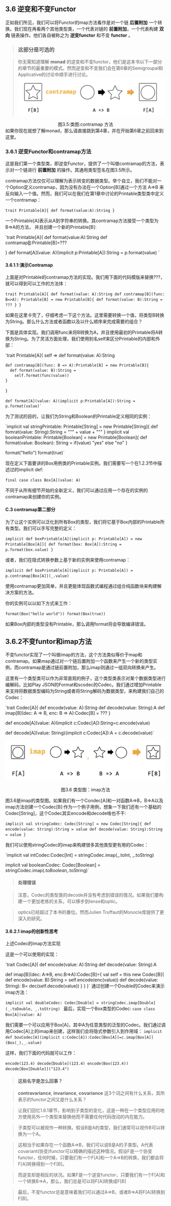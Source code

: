 
## 3.6 逆变和不变Functor

正如我们所见，我们可以将Functor的map方法看作是对一个链 **后置附加** 一个转换。我们现在再看两个其他类型类，一个代表对链的 **前置附加**，一个代表构建 **双向** 链表操作。他们各自被称之为 **逆变functor** 和不变 **functor** 。

> ### 这部分是可选的

>你无需知道理解 **monad** 的逆变和不变functor，他们是这本书以下一部分的章节的最重要的模式。然而逆变和不变我们会在第6章的Semigroupal和Applicative的讨论中顺手进行讨论。
![fig3-5](../../images/fig3-5.png)
<center>图3.5:类图:contramap 方法</center>
如果你现在就想了解monad，那么请直接跳到第4章，并在开始第6章之前回来到这里。

### 3.6.1 逆变Functor和contramap方法

这是我们第一个类型类，即逆变Functor，提供了一个叫做contramap的方法，表示对一个链进行 **前置附加** 的操作。其通用类型签名在图3.5所示。

contramap方法仅仅可以理解为表示转变的数据类型。举个自立，我们不能对一个Option定义contramap，因为没有办法在一个Option[B]通过一个方法 A=>B 来反向输入一个值。然而，我们可以在我们在第1章中讨论的Printable类型类中定义一个contramap：

`trait Printable[A]{
   def format(value:A):String
  }`

一个Printable[A]表示从A到字符串的转换。其contramap方法接受一个类型为 B=>A的方法， 并且创建一个新的Printable[B]:

`trait Printable[A]{
  def format(value:A):String
  def contramap[B](func:B=>A):Printable[B]=???

  }
  def format[A](value: A)(implicit p:Printable[A]):String = p.format(value)
  `

  #### 3.6.1.1:演示Contramap

  上面是对Printable的contramap方法的实现。我们用下面的代码模版来替换???，就可以得到可以工作的方法体：

  `trait Printable[A]{
    def format(value: A):String
    def contramap[B](func: B=>A): Printable[B] = new Printable[B]{
      def format(value: B):String = ???
    }
    }`

  如果在这里卡壳了，仔细考虑一下这个方法。这里需要转换一个值，将类型B转换为String。那么什么方法或者函数以及以什么顺序来完成需要的组合？

  下面是具体实现。我们调用func来将B转换为A，并且使用最初的Printable将A转换为String。为了灵活方面处理，我们使用别名self来区分Printable的内部和外部：

  `trait Printable[A]{
    self =>
    def format(value: A):String

    def contramap[B](func: B => A):Printable[B] = new Printable[B]{
      def format(value: B):String =
        self.format(func(value))
    }

    }

    def format[A](value: A)(implicit p:Printable[A]):String = p.format(value)`

为了测试的目的，让我们为String和Boolean的Printable定义相同的实例：

`implicit val stringPrintable: Printable[String] = new Printable[String]{
  def fomrat(value: String):String = "\"" + value + "\""
  }
implicit val booleanPrintable: Printable[Boolean] = new Printable[Boolean]{
  def format(value: Boolean): String = if(value) "yes" else "no"
  }

format("hello")
format(true)`

现在定义下面要讲的Box用例类的Printable实例。我们需要写一个在1.2.3节中描述过的implicit def:

`final case class Box[A](value: A)`

不同于从所有细节开始的全新定义，我们可以通过应用一个存在的实例的contramap来创建你的实例。

#### C.3 contramap第二部分

为了让这个实例可以泛化到所有Box的类型，我们将它基于Box内部的Printable所有类型。我们可以手写完整的定义：

`implicit def boxPrintable[A](implicit p: Printable[A]) = new Printable[Box[A]]{
  def format(box: Box[A]):String = p.format(box.value)
  }`

或者，我们在隐式转换参数上基于新的实例来使用contramap：

`implicit def boxPrintable[A](implicit p: Printable[A]) = p.contramap[Box[A]](_.value)`

使用contramap更加简单，并且更能体现函数式编程通过组合纯函数块来构建解决方案的方法。

你的实例可以以如下方式来工作：

`format(Box("hello world"))
format(Box(true))`

如果Box内部的类型没有Printable，那么调用format将会导致编译错误。

## 3.6.2不变funtor和imap方法

不变functor实现了一个叫做imap的方法，这个方法类似等价于map和contramap。如果map通过对一个链后置附加一个函数来产生一个新的类型实例，而contramap是通过链前置附加，那么imap则通过一组双向转换来产生。

这里有一个类型类可以作为非常直观的例子，这个类型类表示对某个数据类型进行编解码，比如Play JSON的Format和scodec的Codec。我们通过增加Printable来支持将数据类型编码为String或者将String解码为数据类型，来构建我们自己的Codec：

`trait Codec[A]{
  def encode(value: A):String
  def decode(value: String):A
  def imap[B](dec: A => B, enc: B => A):Codec[B] = ???
  }

  def encode[A](value: A)(implicit c:Codec[A]):String=c.encode(value)

  def decode[A](value: String)(implicit c:Codec[A]):A = c.decode(value)`


  ![fig3-6](../../images/fig3-6.png)

<center>图3.6 类型图：imap方法</center>

图3.6是imap的类型图。如果我们有一个Condec[A]和一对函数A=>B，B=>A以及imap方法创建一个Codec[B]:作为一个例子用例，想象一下我们还有一个基础的Codec[String]，这个Codec其实encode和decode啥也不干:

`implicit val stringCodec: Codec[String] = new Codec[String]{
  def encode(value: String):String = value
  def decode(value: String):String = value
  }`

我们可以使用stringCodec的imap来构建很多其他类型更有用的Codec：

`implicit val intCodec:Codec[Int] =
  stringCodec.imap(_.toInt, _.toString)

implicit val booleanCodec: Codec[Boolean] = stringCodec.imap(_.toBoolean,_.toString)`

> #### 处理错误

> 注意，Codec的类型类的decode并没有考虑到错误的情况。如果我们要构建一个更加老练的关系，可以移步到lense和optic。

> optics已经超过了本书的番位。然而Julien Truffaut的Monocle库提供了更深入的研究。

#### 3.6.2.1 imap的创新性思考

上述Codec的imap方法实现

这是一个可以使用的实现：

`trait Codec[A]{
  def encode(value: A):String
  def decode(value: String):A

  def imap[B](dec: A=>B, enc:B=>A):Codec[B]={
    val self = this
    new Codec[B]{
      def encode(value: B):String =
        self.encode(enc(value))
      def decode(value: String): B=
        dec(self.decode(value))
    }
  }
  }`
通过创建一个Double的Codec来演示imap方法：

`implicit val doubleCodec: Codec[Double] =
  stringCodec.imap[Double](_.toDouble, _.toString)
`
最后，实现一个Box类型的Codec:
`case class Box[A](value: A)`

我们需要一个可以应用于Box[A]，其中A为任意类型的泛型的Codec。我们通过调用Codec[A]上的imap来创建，这样我们会将隐式参数引入到作用域：
`implicit def boxCodec[A](implicit c:Codec[A]):Codec[Box[A]]=c.imap[Box[A]](Box(_),_.value)`

这样，我们下面的代码就可以工作：

`encode(123.4)
decode[Double](123.4)
encode(Box(123.4))
decode[Box[Double]]("123.4")`

 > #### 这些名字是怎么回事？

 > **contravariance**, **invariance**, **covariance** 这3个词之间有什么关系，其所表示的functor之间又是什么关系？

 > 让我们回忆1.6.1章节，影响到子类型的变化，这是一种在一个类型应用的地方使用另外一个类型来替换他而不需要任何代码改动的内在能力。

 > 子类型可以被视作一种转换。假设B是A的类型，我们通常可以视作B可以转换为一个A。

> 这相当于如果存在一个函数A=>B，我们可以说B是A的子类型。A代表covariant(协变)functor可以精确的描述这种情况。假设F是一个协变functor，任何时候，只要我们有一个F[A]和一个A=>B的转换，我们都会将F[A]转换得到一个F[B]。

> 而逆变却是相反的状况。如果F是一个逆变functor，只要我们有一个F[A]和一个转换B=>A，那么，我们总是可以将F[A]转换成F[B]

> 最后，不变functor总是意味着我们可以通过A=>B，或者B=>A将F[A]转换到F[B]。





























#
